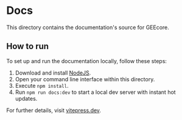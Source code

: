 # Docs

This directory contains the documentation's source for GEEcore.

## How to run

To set up and run the documentation locally, follow these steps:

1. Download and install [NodeJS](https://nodejs.org).
2. Open your command line interface within this directory.
3. Execute `npm install`.
4. Run `npm run docs:dev` to start a local dev server with instant hot updates.

For further details, visit
[vitepress.dev](https://vitepress.dev/guide/getting-started#up-and-running).
